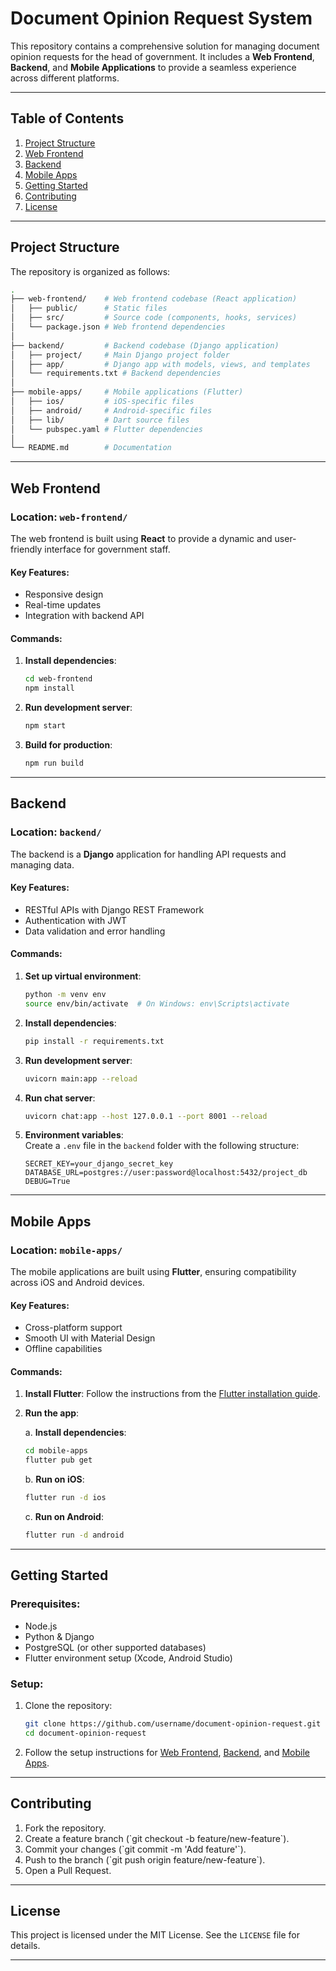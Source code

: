 
# Document Opinion Request System

This repository contains a comprehensive solution for managing document opinion requests for the head of government. It includes a **Web Frontend**, **Backend**, and **Mobile Applications** to provide a seamless experience across different platforms.

---

## Table of Contents

1. [Project Structure](#project-structure)  
2. [Web Frontend](#web-frontend)  
3. [Backend](#backend)  
4. [Mobile Apps](#mobile-apps)  
5. [Getting Started](#getting-started)  
6. [Contributing](#contributing)  
7. [License](#license)  

---

## Project Structure

The repository is organized as follows:

```bash
.
├── web-frontend/    # Web frontend codebase (React application)
│   ├── public/      # Static files
│   ├── src/         # Source code (components, hooks, services)
│   └── package.json # Web frontend dependencies
│
├── backend/         # Backend codebase (Django application)
│   ├── project/     # Main Django project folder
│   ├── app/         # Django app with models, views, and templates
│   └── requirements.txt # Backend dependencies
│
├── mobile-apps/     # Mobile applications (Flutter)
│   ├── ios/         # iOS-specific files
│   ├── android/     # Android-specific files
│   ├── lib/         # Dart source files
│   └── pubspec.yaml # Flutter dependencies
│
└── README.md        # Documentation
```

---

## Web Frontend

### Location: `web-frontend/`

The web frontend is built using **React** to provide a dynamic and user-friendly interface for government staff.

#### Key Features:
- Responsive design
- Real-time updates
- Integration with backend API

#### Commands:

1. **Install dependencies**:  
   ```bash
   cd web-frontend
   npm install
   ```

2. **Run development server**:  
   ```bash
   npm start
   ```

3. **Build for production**:  
   ```bash
   npm run build
   ```

---

## Backend

### Location: `backend/`

The backend is a **Django** application for handling API requests and managing data.

#### Key Features:
- RESTful APIs with Django REST Framework
- Authentication with JWT
- Data validation and error handling

#### Commands:

1. **Set up virtual environment**:  
   ```bash
   python -m venv env
   source env/bin/activate  # On Windows: env\Scripts\activate
   ```

2. **Install dependencies**:  
   ```bash
   pip install -r requirements.txt
   ```

3. **Run development server**:  
   ```bash
   uvicorn main:app --reload
   ```

4. **Run chat server**:  
   ```bash
   uvicorn chat:app --host 127.0.0.1 --port 8001 --reload
   ```

5. **Environment variables**:  
   Create a `.env` file in the `backend` folder with the following structure:
   ```
   SECRET_KEY=your_django_secret_key
   DATABASE_URL=postgres://user:password@localhost:5432/project_db
   DEBUG=True
   ```

---

## Mobile Apps

### Location: `mobile-apps/`

The mobile applications are built using **Flutter**, ensuring compatibility across iOS and Android devices.

#### Key Features:
- Cross-platform support
- Smooth UI with Material Design
- Offline capabilities

#### Commands:

1. **Install Flutter**: Follow the instructions from the [Flutter installation guide](https://flutter.dev/docs/get-started/install).

2. **Run the app**:

   a. **Install dependencies**:  
   ```bash
   cd mobile-apps
   flutter pub get
   ```

   b. **Run on iOS**:  
   ```bash
   flutter run -d ios
   ```

   c. **Run on Android**:  
   ```bash
   flutter run -d android
   ```

---

## Getting Started

### Prerequisites:
- Node.js
- Python & Django
- PostgreSQL (or other supported databases)
- Flutter environment setup (Xcode, Android Studio)

### Setup:
1. Clone the repository:
   ```bash
   git clone https://github.com/username/document-opinion-request.git
   cd document-opinion-request
   ```

2. Follow the setup instructions for [Web Frontend](#web-frontend), [Backend](#backend), and [Mobile Apps](#mobile-apps).

---

## Contributing

1. Fork the repository.  
2. Create a feature branch (\`git checkout -b feature/new-feature\`).  
3. Commit your changes (\`git commit -m 'Add feature'\`).  
4. Push to the branch (\`git push origin feature/new-feature\`).  
5. Open a Pull Request.

---

## License

This project is licensed under the MIT License. See the `LICENSE` file for details.

---
